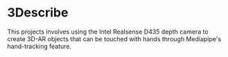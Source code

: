 # 3Describe

This projects involves using the Intel Realsense D435 depth camera to create 3D-AR objects that can be touched with hands through Mediapipe's hand-tracking feature. 
